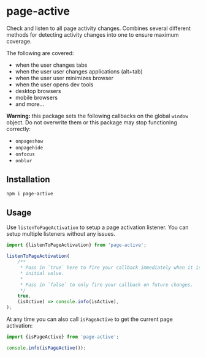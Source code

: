 # page-active

Check and listen to all page activity changes. Combines several different methods for detecting activity changes into one to ensure maximum coverage.

The following are covered:

- when the user changes tabs
- when the user user changes applications (alt+tab)
- when the user user minimizes browser
- when the user opens dev tools
- desktop browsers
- mobile browsers
- and more...

**Warning:** this package sets the following callbacks on the global `window` object. Do not overwrite them or this package may stop functioning correctly:

- `onpageshow`
- `onpagehide`
- `onfocus`
- `onblur`

## Installation

```sh
npm i page-active
```

## Usage

Use `listenToPageActivation` to setup a page activation listener. You can setup multiple listeners without any issues.

<!-- example-link: src/readme-examples/listen.example.ts -->

```TypeScript
import {listenToPageActivation} from 'page-active';

listenToPageActivation(
    /**
     * Pass in `true` here to fire your callback immediately when it is hooked up so you get an
     * initial value.
     *
     * Pass in `false` to only fire your callback on future changes.
     */
    true,
    (isActive) => console.info(isActive),
);
```

At any time you can also call `isPageActive` to get the current page activation:

<!-- example-link: src/readme-examples/get-current-value.example.ts -->

```TypeScript
import {isPageActive} from 'page-active';

console.info(isPageActive());
```
